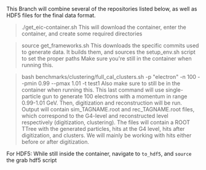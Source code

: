 This Branch will combine several of the repositories listed below, as well as HDF5 files for the final data format.

> ./get_eic-container.sh
This will download the container, enter the container, and create some required directories

> source get_frameworks.sh
This downloads the specific commits used to generate data. It builds them, and sources the setup_env.sh script to set the proper paths
Make sure you're still in the container when running this.

> bash benchmarks/clustering/full_cal_clusters.sh -p "electron" -n 100 --pmin 0.99 --pmax 1.01 -t test1
Also make sure to still be in the container when running this.
This last command will use single-particle gun to generate 100 electrons with a momentum in range 0.99-1.01 GeV. 
Then, digitization and reconstruction will be run. 
Output will contain sim_TAGNAME.root and rec_TAGNAME.root files, which correspond to the G4-level and reconstructed level respectively (digitization, clustering). 
The files will contain a ROOT TTree with the generated particles, hits at the G4 level, hits after digitization, and clusters. 
We will mainly be working with hits either before or after digitization.

For HDF5: While still inside the container, navigate to `to_hdf5`, and `source` the grab hdf5 script
